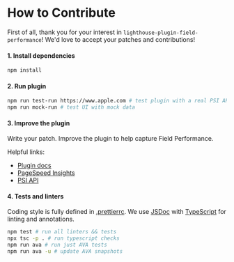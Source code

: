 # How to Contribute

First of all, thank you for your interest in `lighthouse-plugin-field-performance`!
We'd love to accept your patches and contributions!

#### 1. Install dependencies

```bash
npm install
```

#### 2. Run plugin

```bash
npm run test-run https://www.apple.com # test plugin with a real PSI API response
npm run mock-run # test UI with mock data
```

#### 3. Improve the plugin

Write your patch. Improve the plugin to help capture Field Performance.

Helpful links:

- [Plugin docs](https://github.com/GoogleChrome/lighthouse/blob/master/docs/plugins.md)
- [PageSpeed Insights](https://developers.google.com/speed/pagespeed/insights)
- [PSI API](https://developers.google.com/speed/docs/insights/v5/get-started)

#### 4. Tests and linters

Coding style is fully defined in [.prettierrc](./.prettierrc).
We use [JSDoc](http://usejsdoc.org/) with [TypeScript](https://github.com/Microsoft/TypeScript/wiki/JSDoc-support-in-JavaScript) for linting and annotations.

```bash
npm test # run all linters && tests
npx tsc -p . # run typescript checks
npm run ava # run just AVA tests
npm run ava -u # update AVA snapshots
```
